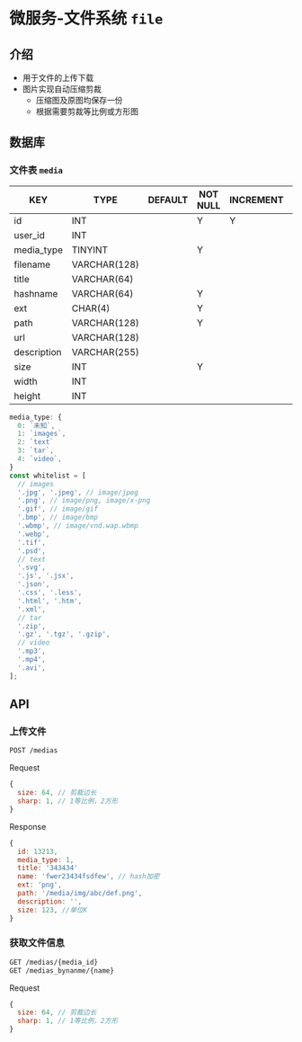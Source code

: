 # 微服务-文件系统 `file`

## 介绍

- 用于文件的上传下载
- 图片实现自动压缩剪裁
  - 压缩图及原图均保存一份
  - 根据需要剪裁等比例或方形图

## 数据库

### 文件表 `media`

| KEY         | TYPE         | DEFAULT | NOT NULL | INCREMENT | PRIMARY | FOREIGN | REMARK |
|-------------|--------------|---------|----------|-----------|---------|---------|--------|
| id          | INT          |         | Y        | Y         | Y       |         |        |
| user_id     | INT          |         |          |           |         | Y       |        |
| media_type  | TINYINT      |         | Y        |           |         |         |        |
| filename    | VARCHAR(128) |         |          |           |         |         |        |
| title       | VARCHAR(64)  |         |          |           |         |         |        |
| hashname    | VARCHAR(64)  |         | Y        |           |         |         |        |
| ext         | CHAR(4)      |         | Y        |           |         |         |        |
| path        | VARCHAR(128) |         | Y        |           |         |         |        |
| url         | VARCHAR(128) |         |          |           |         |         |        |
| description | VARCHAR(255) |         |          |           |         |         |        |
| size        | INT          |         | Y        |           |         |         |        |
| width       | INT          |         |          |           |         |         |        |
| height      | INT          |         |          |           |         |         |        |

```js
media_type: {
  0: `未知`,
  1: `images`,
  2: `text`
  3: `tar`,
  4: `video`,
}
const whitelist = [
  // images
  '.jpg', '.jpeg', // image/jpeg
  '.png', // image/png, image/x-png
  '.gif', // image/gif
  '.bmp', // image/bmp
  '.wbmp', // image/vnd.wap.wbmp
  '.webp',
  '.tif',
  '.psd',
  // text
  '.svg',
  '.js', '.jsx',
  '.json',
  '.css', '.less',
  '.html', '.htm',
  '.xml',
  // tar
  '.zip',
  '.gz', '.tgz', '.gzip',
  // video
  '.mp3',
  '.mp4',
  '.avi',
];
```

## API

### 上传文件

```sh
POST /medias
```

Request

```js
{
  size: 64, // 剪裁边长
  sharp: 1, // 1等比例，2方形
}
```

Response

```js
{
  id: 13213,
  media_type: 1,
  title: '343434'
  name: 'fwer23434fsdfew', // hash加密
  ext: 'png',
  path: '/media/img/abc/def.png',
  description: '',
  size: 123, //单位K
}
```

### 获取文件信息

```sh
GET /medias/{media_id}
GET /medias_bynanme/{name}
```

Request

```js
{
  size: 64, // 剪裁边长
  sharp: 1, // 1等比例，2方形
}
```
